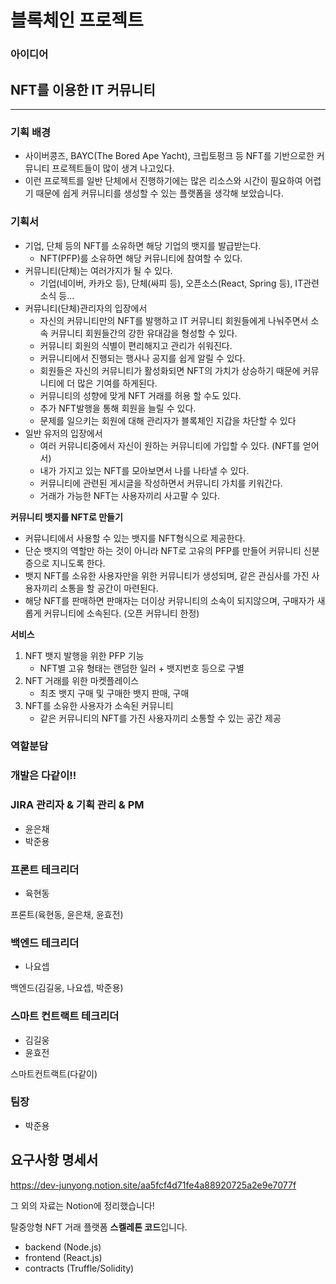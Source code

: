 # 블록체인 프로젝트

### 아이디어

## NFT를 이용한 IT 커뮤니티

------

### 기획 배경

- 사이버콩즈, BAYC(The Bored Ape Yacht), 크립토펑크 등 NFT를 기반으로한 커뮤니티 프로젝트들이 많이 생겨 나고있다.
- 이런 프로젝트를 일반 단체에서 진행하기에는 많은 리소스와 시간이 필요하여 어렵기 때문에 쉽게 커뮤니티를 생성할 수 있는 플랫폼을 생각해 보았습니다.

### 기획서

- 기업, 단체 등의 NFT를 소유하면 해당 기업의 뱃지를 발급받는다.
  - NFT(PFP)를 소유하면 해당 커뮤니티에 참여할 수 있다.
- 커뮤니티(단체)는 여러가지가 될 수 있다.
  - 기업(네이버, 카카오 등), 단체(싸피 등), 오픈소스(React, Spring 등), IT관련 소식 등...
- 커뮤니티(단체)관리자의 입장에서
  - 자신의 커뮤니티만의 NFT를 발행하고 IT 커뮤니티 회원들에게 나눠주면서 소속 커뮤니티 회원들간의 강한 유대감을 형성할 수 있다.
  - 커뮤니티 회원의 식별이 편리해지고 관리가 쉬워진다.
  - 커뮤니티에서 진행되는 행사나 공지를 쉽게 알릴 수 있다.
  - 회원들은 자신의 커뮤니티가 활성화되면 NFT의 가치가 상승하기 때문에 커뮤니티에 더 많은 기여를 하게된다.
  - 커뮤니티의 성향에 맞게 NFT 거래를 허용 할 수도 있다.
  - 추가 NFT발행을 통해 회원을 늘릴 수 있다.
  - 문제를 일으키는 회원에 대해 관리자가 블록체인 지갑을 차단할 수 있다
- 일반 유저의 입장에서
  - 여러 커뮤니티중에서 자신이 원하는 커뮤니티에 가입할 수 있다. (NFT를 얻어서)
  - 내가 가지고 있는 NFT를 모아보면서 나를 나타낼 수 있다.
  - 커뮤니티에 관련된 게시글을 작성하면서 커뮤니티 가치를 키워간다.
  - 거래가 가능한 NFT는 사용자끼리 사고팔 수 있다.

**커뮤니티 뱃지를 NFT로 만들기**

- 커뮤니티에서 사용할 수 있는 뱃지를 NFT형식으로 제공한다.
- 단순 뱃지의 역할만 하는 것이 아니라 NFT로 고유의 PFP를 만들어 커뮤니티 신분증으로 지니도록 한다.
- 뱃지 NFT를 소유한 사용자만을 위한 커뮤니티가 생성되며, 같은 관심사를 가진 사용자끼리 소통을 할 공간이 마련된다.
- 해당 NFT를 판매하면 판매자는 더이상 커뮤니티의 소속이 되지않으며, 구매자가 새롭게 커뮤니티에 소속된다. (오픈 커뮤니티 한정)

**서비스**

1. NFT 뱃지 발행을 위한 PFP 기능
   - NFT별 고유 형태는 랜덤한 일러 + 뱃지번호 등으로 구별
2. NFT 거래를 위한 마켓플레이스
   - 최초 뱃지 구매 및 구매한 뱃지 판매, 구매
3. NFT를 소유한 사용자가 소속된 커뮤니티
   - 같은 커뮤니티의 NFT를 가진 사용자끼리 소통할 수 있는 공간 제공

### 역할분담

### 개발은 다같이!!

### JIRA 관리자 & 기획 관리 & PM

- 윤은채
- 박준용

### 프론트 테크리더

- 육현동

프론트(육현동, 윤은채, 윤효전)

### 백엔드 테크리더

- 나요셉

백엔드(김길웅, 나요셉, 박준용)

### 스마트 컨트랙트 테크리더

- 김길웅
- 윤효전

스마트컨트랙트(다같이)

### 팀장

- 박준용

## 요구사항 명세서

https://dev-junyong.notion.site/aa5fcf4d71fe4a88920725a2e9e7077f

그 외의 자료는 Notion에 정리했습니다!

탈중앙형 NFT 거래 플랫폼 **스켈레톤 코드**입니다.

- backend (Node.js)
- frontend (React.js)
- contracts (Truffle/Solidity)

